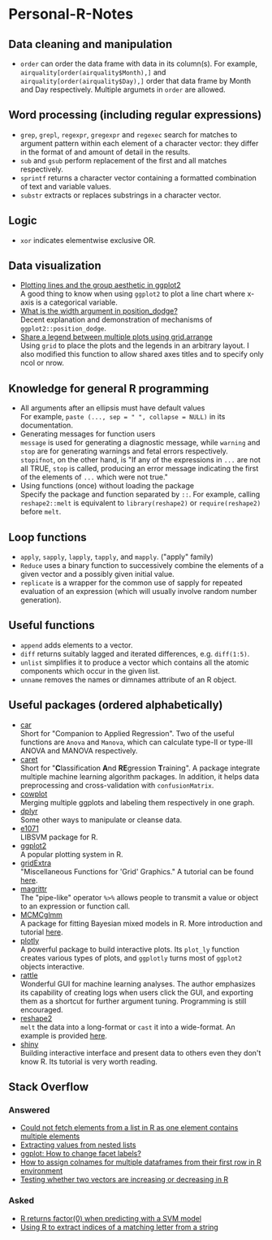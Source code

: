 # Personal-R-Notes
## Data cleaning and manipulation
* `order` can order the data frame with data in its column(s). For example, `airquality[order(airquality$Month),]` and `airquality[order(airquality$Day),]` order that data frame by Month and Day respectively. Multiple argumets in `order` are allowed.

## Word processing (including regular expressions)
* `grep`, `grepl`, `regexpr`, `gregexpr` and `regexec` search for matches to argument pattern within each element of a character vector: they differ in the format of and amount of detail in the results.
* `sub` and `gsub` perform replacement of the first and all matches respectively.
* `sprintf` returns a character vector containing a formatted combination of text and variable values.
* `substr` extracts or replaces substrings in a character vector.

## Logic
* `xor` indicates elementwise exclusive OR.

## Data visualization
* <a href="http://stackoverflow.com/questions/10357768/plotting-lines-and-the-group-aesthetic-in-ggplot2">Plotting lines and the group aesthetic in ggplot2</a><br>
A good thing to know when using `ggplot2` to plot a line chart where x-axis is a categorical variable.
* <a href="http://stackoverflow.com/questions/34889766/what-is-the-width-argument-in-position-dodge">What is the width argument in position_dodge?</a><br>
Decent explanation and demonstration of mechanisms of `ggplot2::position_dodge`.
* [Share a legend between multiple plots using grid.arrange](https://github.com/tidyverse/ggplot2/wiki/Share-a-legend-between-two-ggplot2-graphs)<br>
Using `grid` to place the plots and the legends in an arbitrary layout. I also modified this function to allow shared axes titles and to specify only ncol or nrow.

## Knowledge for general R programming
* All arguments after an ellipsis must have default values<br>
For example, `paste (..., sep = " ", collapse = NULL)` in its documentation.
* Generating messages for function users<br>
`message` is used for generating a diagnostic message, while `warning` and `stop` are for generating warnings and fetal errors respectively. `stopifnot`, on the other hand, is "If any of the expressions in `...` are not all TRUE, `stop` is called, producing an error message indicating the first of the elements of `...` which were not true."
* Using functions (once) without loading the package<br>
Specify the package and function separated by `::`. For example, calling `reshape2::melt` is equivalent to `library(reshape2)` or `require(reshape2)` before `melt`.

## Loop functions
* `apply`, `sapply`, `lapply`, `tapply`, and `mapply`. ("apply" family)
* `Reduce` uses a binary function to successively combine the elements of a given vector and a possibly given initial value.
* `replicate` is a wrapper for the common use of sapply for repeated evaluation of an expression (which will usually involve random number generation).

## Useful functions
* `append` adds elements to a vector.
* `diff` returns suitably lagged and iterated differences, e.g. `diff(1:5)`.
* `unlist` simplifies it to produce a vector which contains all the atomic components which occur in the given list.
* `unname` removes the names or dimnames attribute of an R object.

## Useful packages (ordered alphabetically)
* [car](https://cran.r-project.org/package=car)<br>
Short for "Companion to Applied Regression". Two of the useful functions are `Anova` and `Manova`, which can calculate type-II or type-III ANOVA and MANOVA respectively.
* [caret](http://topepo.github.io/caret/index.html)<br>
Short for "**C**lassification **A**nd **RE**gression **T**raining". A package integrate multiple machine learning algorithm packages. In addition, it helps data preprocessing and cross-validation with `confusionMatrix`.
* [cowplot](https://cran.r-project.org/web/packages/cowplot/vignettes/introduction.html)<br>
Merging multiple ggplots and labeling them respectively in one graph.
* [dplyr](https://cran.r-project.org/web/packages/dplyr/vignettes/introduction.html)<br>
Some other ways to manipulate or cleanse data.
* [e1071](https://cran.r-project.org/package=e1071)<br>
LIBSVM package for R.
* [ggplot2](http://ggplot2.org)<br>
A popular plotting system in R.
* [gridExtra](https://cran.r-project.org/package=gridExtra)<br>
"Miscellaneous Functions for 'Grid' Graphics." A tutorial can be found <a href="http://www.sthda.com/english/wiki/ggplot2-easy-way-to-mix-multiple-graphs-on-the-same-page-r-software-and-data-visualization">here</a>.
* <a href="https://cran.r-project.org/web/packages/magrittr/vignettes/magrittr.html">magrittr</a><br>
The "pipe-like" operator `%>%` allows people to transmit a value or object to an expression or function call.
* [MCMCglmm](https://cran.r-project.org/package=MCMCglmm)<br>
A package for fitting Bayesian mixed models in R. More introduction and tutorial <a href="https://github.com/tmalsburg/MCMCglmm-intro">here</a>.
* [plotly](https://plot.ly/r/)<br>
A powerful package to build interactive plots. Its `plot_ly` function creates various types of plots, and `ggplotly` turns most of `ggplot2` objects interactive.
* [rattle](http://rattle.togaware.com)<br>
Wonderful GUI for machine learning analyses. The author emphasizes its capability of creating logs when users click the GUI, and exporting them as a shortcut for further argument tuning. Programming is still encouraged.
* [reshape2](https://cran.r-project.org/package=reshape2)<br>
`melt` the data into a long-format or `cast` it into a wide-format. An example is provided <a href="https://corytu.github.io/R_Language_Playground/reshape2_melt.html">here</a>.
* [shiny](https://shiny.rstudio.com/)<br>
Building interactive interface and present data to others even they don't know R. Its tutorial is very worth reading.

## Stack Overflow
### Answered
* [Could not fetch elements from a list in R as one element contains multiple elements](http://stackoverflow.com/questions/44096790/could-not-fetch-elements-from-a-list-in-r-as-one-element-contains-multiple-elem)
* [Extracting values from nested lists](http://stackoverflow.com/questions/42771789/extracting-values-from-nested-lists/)
* [ggplot: How to change facet labels?](http://stackoverflow.com/questions/3472980/ggplot-how-to-change-facet-labels/)
* [How to assign colnames for multiple dataframes from their first row in R environment](http://stackoverflow.com/questions/44014184/how-to-assign-colnames-for-multiple-dataframes-from-their-first-row-in-r-environ/)
* [Testing whether two vectors are increasing or decreasing in R](http://stackoverflow.com/questions/44015452/testing-whether-two-vectors-are-increasing-or-decreasing-in-r/)

### Asked
* [R returns factor(0) when predicting with a SVM model](http://stackoverflow.com/questions/44003391/r-returns-factor0-when-predicting-with-a-svm-model)
* [Using R to extract indices of a matching letter from a string](http://stackoverflow.com/questions/40927854/using-r-to-extract-indices-of-a-matching-letter-from-a-string)
